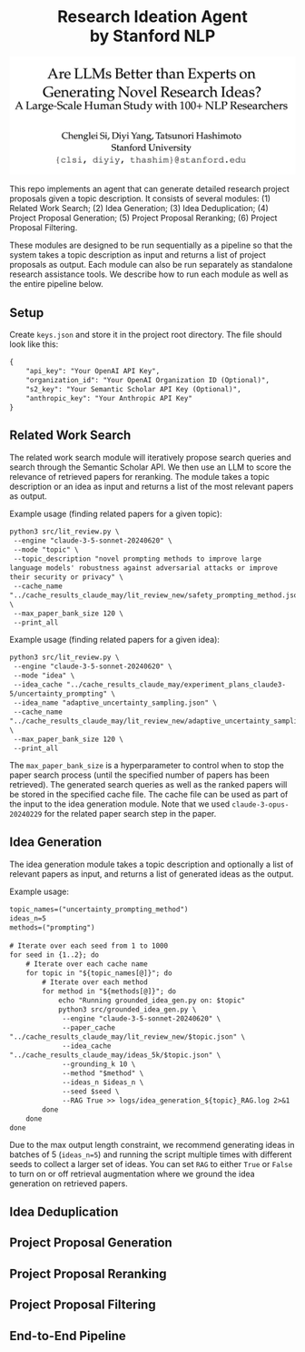 <h1 align="center">
  <b>Research Ideation Agent</b><br>
  <b>by Stanford NLP</b><br>
</h1>

![teaser](title.png)

This repo implements an agent that can generate detailed research project proposals given a topic description. It consists of several modules: (1) Related Work Search; (2) Idea Generation; (3) Idea Deduplication; (4) Project Proposal Generation; (5) Project Proposal Reranking; (6) Project Proposal Filtering. 

These modules are designed to be run sequentially as a pipeline so that the system takes a topic description as input and returns a list of project proposals as output. Each module can also be run separately as standalone research assistance tools. We describe how to run each module as well as the entire pipeline below.

## Setup

Create `keys.json` and store it in the project root directory. The file should look like this:

```
{
    "api_key": "Your OpenAI API Key",
    "organization_id": "Your OpenAI Organization ID (Optional)",
    "s2_key": "Your Semantic Scholar API Key (Optional)",
    "anthropic_key": "Your Anthropic API Key"
}
```

## Related Work Search

The related work search module will iteratively propose search queries and search through the Semantic Scholar API. We then use an LLM to score the relevance of retrieved papers for reranking. The module takes a topic description or an idea as input and returns a list of the most relevant papers as output.

Example usage (finding related papers for a given topic):
```
python3 src/lit_review.py \
 --engine "claude-3-5-sonnet-20240620" \
 --mode "topic" \
 --topic_description "novel prompting methods to improve large language models' robustness against adversarial attacks or improve their security or privacy" \
 --cache_name "../cache_results_claude_may/lit_review_new/safety_prompting_method.json" \
 --max_paper_bank_size 120 \
 --print_all
```

Example usage (finding related papers for a given idea): 
```
python3 src/lit_review.py \
 --engine "claude-3-5-sonnet-20240620" \
 --mode "idea" \
 --idea_cache "../cache_results_claude_may/experiment_plans_claude3-5/uncertainty_prompting" \
 --idea_name "adaptive_uncertainty_sampling.json" \
 --cache_name "../cache_results_claude_may/lit_review_new/adaptive_uncertainty_sampling.json" \
 --max_paper_bank_size 120 \
 --print_all
```

The `max_paper_bank_size` is a hyperparameter to control when to stop the paper search process (until the specified number of papers has been retrieved). The generated search queries as well as the ranked papers will be stored in the specified cache file. The cache file can be used as part of the input to the idea generation module. Note that we used `claude-3-opus-20240229` for the related paper search step in the paper. 


## Idea Generation

The idea generation module takes a topic description and optionally a list of relevant papers as input, and returns a list of generated ideas as the output. 

Example usage: 
```
topic_names=("uncertainty_prompting_method")
ideas_n=5
methods=("prompting")

# Iterate over each seed from 1 to 1000
for seed in {1..2}; do
    # Iterate over each cache name 
    for topic in "${topic_names[@]}"; do
        # Iterate over each method 
        for method in "${methods[@]}"; do
            echo "Running grounded_idea_gen.py on: $topic"
            python3 src/grounded_idea_gen.py \
             --engine "claude-3-5-sonnet-20240620" \
             --paper_cache "../cache_results_claude_may/lit_review_new/$topic.json" \
             --idea_cache "../cache_results_claude_may/ideas_5k/$topic.json" \
             --grounding_k 10 \
             --method "$method" \
             --ideas_n $ideas_n \
             --seed $seed \
             --RAG True >> logs/idea_generation_${topic}_RAG.log 2>&1
        done
    done
done
```

Due to the max output length constraint, we recommend generating ideas in batches of 5 (`ideas_n=5`) and running the script multiple times with different seeds to collect a larger set of ideas. You can set `RAG` to either `True` or `False` to turn on or off retrieval augmentation where we ground the idea generation on retrieved papers. 

## Idea Deduplication


## Project Proposal Generation


## Project Proposal Reranking


## Project Proposal Filtering


## End-to-End Pipeline

